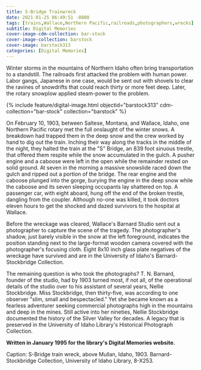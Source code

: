 ```yaml
---
title: S-Bridge Trainwreck
date: 2021-01-25 06:49:51 -0800
tags: [trains,Wallace,Northern Pacific,railroads,photographers,wrecks]
subtitle: Digital Memories
cover-image-cdm-collection: bar-stock
cover-image-collection: barstock
cover-image: barstock313
categories: [Digital Memories]
---
```


Winter storms in the mountains of Northern Idaho often bring transportation to a standstill. The railroads first attacked the problem with human power. Labor gangs, Japanese in one case, would be sent out with shovels to clear the ravines of snowdrifts that could reach thirty or more feet deep. Later, the rotary snowplow applied steam-power to the problem.

{% include feature/digital-image.html objectid="barstock313" cdm-collection="bar-stock" collection="barstock" %}

On February 10, 1903, between Saltese, Montana, and Wallace, Idaho, one Northern Pacific rotary met the full onslaught of the winter snows. A breakdown had trapped them in the deep snow and the crew worked by hand to dig out the train. Inching their way along the tracks in the middle of the night, they halted the train at the "S" Bridge, an 839 foot sinuous trestle, that offered them respite while the snow accumulated in the gulch. A pusher engine and a caboose were left in the open while the remainder rested on solid ground. At seven in the morning a massive snowslide raced down the gulch and ripped out a portion of the bridge. The rear engine and the caboose plunged into the gorge, burying the engine in the deep snow while the caboose and its seven sleeping occupants lay shattered on top. A passenger car, with eight aboard, hung off the end of the broken trestle, dangling from the coupler. Although no-one was killed, it took doctors eleven hours to get the shocked and dazed survivors to the hospital at Wallace.

Before the wreckage was cleared, Wallace's Barnard Studio sent out a photographer to capture the scene of the tragedy. The photographer's shadow, just barely visible in the snow at the left foreground, indicates the position standing next to the large-format wooden camera covered with the photographer's focusing cloth. Eight 8x10 inch glass plate negatives of the wreckage have survived and are in the University of Idaho's Barnard-Stockbridge Collection.

The remaining question is who took the photographs? T. N. Barnard, founder of the studio, had by 1903 turned most, if not all, of the operational details of the studio over to his assistant of several years, Nellie Stockbridge. Miss Stockbridge, then thirty-five, was according to one observer "slim, small and bespectacled." Yet she became known as a fearless adventurer seeking commercial photographs high in the mountains and deep in the mines. Still active into her nineties, Nellie Stockbridge documented the history of the Silver Valley for decades. A legacy that is preserved in the University of Idaho Library's Historical Photograph Collection.

**Written in January 1995 for the library's Digital Memories website.**

Caption: S-Bridge train wreck, above Mullan, Idaho, 1903. Barnard-Stockbridge Collection, University of Idaho Library, 8-X253.